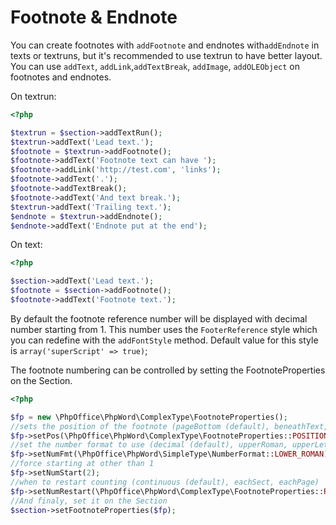 # Footnote & Endnote

You can create footnotes with ``addFootnote`` and endnotes with``addEndnote`` in texts or textruns, but it's recommended to use textrun to have better layout. You can use ``addText``, ``addLink``,``addTextBreak``, ``addImage``, ``addOLEObject`` on footnotes and endnotes.

On textrun:

``` php
<?php

$textrun = $section->addTextRun();
$textrun->addText('Lead text.');
$footnote = $textrun->addFootnote();
$footnote->addText('Footnote text can have ');
$footnote->addLink('http://test.com', 'links');
$footnote->addText('.');
$footnote->addTextBreak();
$footnote->addText('And text break.');
$textrun->addText('Trailing text.');
$endnote = $textrun->addEndnote();
$endnote->addText('Endnote put at the end');
```

On text:

``` php
<?php

$section->addText('Lead text.');
$footnote = $section->addFootnote();
$footnote->addText('Footnote text.');
```

By default the footnote reference number will be displayed with decimal number
starting from 1. This number uses the ``FooterReference`` style which you can
redefine with the ``addFontStyle`` method. Default value for this style is
``array('superScript' => true)``;

The footnote numbering can be controlled by setting the FootnoteProperties on the Section.

``` php
<?php

$fp = new \PhpOffice\PhpWord\ComplexType\FootnoteProperties();
//sets the position of the footnote (pageBottom (default), beneathText, sectEnd, docEnd)
$fp->setPos(\PhpOffice\PhpWord\ComplexType\FootnoteProperties::POSITION_BENEATH_TEXT);
//set the number format to use (decimal (default), upperRoman, upperLetter, ...)
$fp->setNumFmt(\PhpOffice\PhpWord\SimpleType\NumberFormat::LOWER_ROMAN);
//force starting at other than 1
$fp->setNumStart(2);
//when to restart counting (continuous (default), eachSect, eachPage)
$fp->setNumRestart(\PhpOffice\PhpWord\ComplexType\FootnoteProperties::RESTART_NUMBER_EACH_PAGE);
//And finaly, set it on the Section
$section->setFootnoteProperties($fp);
```